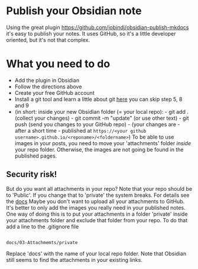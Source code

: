 # Publish your Obsidian note

Using the great plugin https://github.com/jobindj/obsidian-publish-mkdocs it's easy to publish your notes. It uses GitHub, so it's a little developer oriented, but it's not that complex.

# What you need to do
- Add the plugin in Obsidian
- Follow the directions above 
- Create your free GitHub account
- Install a git tool and learn a little about git [here](https://product.hubspot.com/blog/git-and-github-tutorial-for-beginners) you can skip step 5, 8 and 9
- (in short: 
  inside your new Obsidian folder (= your local repo):
	  - git add . (collect your changes)
	  - git commit -m "update" (or use other text)
	  - git push (send you changes to your GitHub repo) 
	  - (your changes are - after a short time - published at `https://<your github username>.github.io/<reponame>/<foldername>`)
To be able to use images in your posts, you need to move your 'attachments' folder _inside_ your repo folder. Otherwise, the images are not going be found in the published pages.

## Security risk!

But do you want all attachments in your repo? Note that your repo should be to 'Public'. If you change that to 'private' the system breaks. For details see the [docs](https://docs.github.com/en/repositories/managing-your-repositorys-settings-and-features/managing-repository-settings/setting-repository-visibility) Maybe you don't want to upload all your attachments to GitHub. 
It's better to only add the images you really need in your published notes. One way of doing this is to put your attachments in a folder 'private' inside your attachments folder and exclude that folder from your repo. To do that add a line to the .gitignore file 

``` .gitignore file

docs/03-Attachmemts/private

```

Replace 'docs' with the name of your local repo folder. Note that Obsidian still seems to find the attachments in your existing links.


